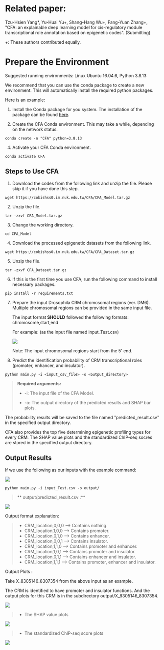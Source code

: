 # Related paper:
Tzu-Hsien Yang*, Yu-Huai Yu+, Shang-Hang Wu+, Fang-Yuan Zhang+, "CFA: an explainable deep learning model for cis-regulatory module transcriptional role annotation based on epigenetic codes". (Submitting)

+: These authors contributed equally.

# Prepare the Environment

Suggested running environments: Linux Ubuntu 16.04.6, Python 3.8.13

We recommend that you can use the conda package to create a new environment. This will automatically install the required python packages. 

Here is an example: 

1. Install the Conda package for you system. The installation of the package can be found <a href="https://docs.conda.io/projects/conda/en/latest/user-guide/install/index.html">here</a>. 

2. Create the CFA Conda environment. This may take a while, depending on the network status.

```
conda create -n "CFA" python=3.8.13
```

4. Activate your CFA Conda environment. 

```
conda activate CFA
```

## **Steps to Use CFA**

1. Download the codes from the following link and unzip the file. Please skip it if you have done this step.

```
wget https://cobishss0.im.nuk.edu.tw/CFA/CFA_Model.tar.gz
```

2. Unzip the file.

```
tar -zxvf CFA_Model.tar.gz
```

3. Change the working directory.

```
cd CFA_Model
```

4. Download the processed epigenetic datasets from the following link.

```
wget https://cobishss0.im.nuk.edu.tw/CFA/CFA_Dataset.tar.gz
```

5. Unzip the file.

```
tar -zxvf CFA_Dataset.tar.gz
```

6. If this is the first time you use CFA, run the following command to install necessary packages. 

```
pip install -r requirements.txt
```

7. Prepare the input Drosophila CRM chromosomal regions (ver. DM6).
   Multiple chromosomal regions can be provided in the same input file.
   
   The input format **SHOULD** followed the following formats:
   chromosome,start,end
   
   For example: (as the input file named input_Test.csv) 
   
   ![](https://i.imgur.com/hG5yhr3.png)
   
   Note: The input chromosomal regions start from the 5' end.

8. Predict the identification probability of CRM transcriptional roles (promoter, enhancer, and insulator).

```
python main.py -i <input_csv_file> -o <output_directory>
```
>**Required arguments:**
>
>* -i: The input file of the CFA Model.
>
>* -o: The output directory of the predicted results and SHAP bar plots.

   The probability results will be saved to the file named "predicted_result.csv" in the specified output directory.
   
   CFA also provides the top five determining epigenetic profiling types for every CRM. The SHAP value plots and the standardized ChIP-seq socres are stored in the specified output directory.

## Output Results
If we use the following as our inputs with the example command:

![](https://i.imgur.com/37L3zry.png)

```
python main.py -i input_Test.csv -o output/
```

>** output/predicted_result.csv :**

![](https://i.imgur.com/8Hv0RmR.png)

Output format explanation:
>* CRM_location,0,0,0 --> Contains nothing.
>* CRM_location,1,0,0 --> Contains promoter.
>* CRM_location,0,1,0 --> Contains enhancer.
>* CRM_location,0,0,1 --> Contains insulator.
>* CRM_location,1,1,0 --> Contains promoter and enhancer.
>* CRM_location,1,0,1 --> Contains promoter and insulator.
>* CRM_location,0,1,1 --> Contains enhancer and insulator.
>* CRM_location,1,1,1 --> Contains promoter, enhancer and insulator.

Output Plots :

Take X\_8305146_8307354 from the above input as an example.

The CRM is identified to have promoter and insulator functions. And the output plots for this CRM is in the subdirectory output/X\_8305146_8307354.

![](https://i.imgur.com/alaAbB8.png)

>* The SHAP value plots
>
![](https://i.imgur.com/pSYD7Un.png)
>* The standardized ChIP-seq score plots
>
![](https://i.imgur.com/FEazuim.png)
